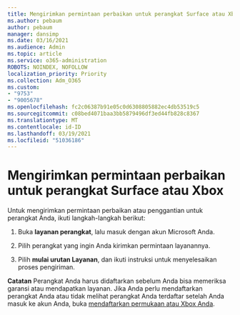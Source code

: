 ```yaml
---
title: Mengirimkan permintaan perbaikan untuk perangkat Surface atau Xbox
ms.author: pebaum
author: pebaum
manager: dansimp
ms.date: 03/16/2021
ms.audience: Admin
ms.topic: article
ms.service: o365-administration
ROBOTS: NOINDEX, NOFOLLOW
localization_priority: Priority
ms.collection: Adm_O365
ms.custom:
- "9753"
- "9005678"
ms.openlocfilehash: fc2c06387b91e05c0d6308805882ec4db53519c5
ms.sourcegitcommit: c08bed4071baa3bb5879496df3ed44fb828c8367
ms.translationtype: MT
ms.contentlocale: id-ID
ms.lasthandoff: 03/19/2021
ms.locfileid: "51036186"
---
```

# <a name="submit-a-repair-request-for-a-surface-or-xbox-device"></a>Mengirimkan permintaan perbaikan untuk perangkat Surface atau Xbox

Untuk mengirimkan permintaan perbaikan atau penggantian untuk perangkat Anda, ikuti langkah-langkah berikut:

1. Buka **layanan perangkat**, lalu masuk dengan akun Microsoft Anda.

2. Pilih perangkat yang ingin Anda kirimkan permintaan layanannya.

3. Pilih **mulai urutan Layanan**, dan ikuti instruksi untuk menyelesaikan proses pengiriman.

**Catatan** Perangkat Anda harus didaftarkan sebelum Anda bisa memeriksa garansi atau mendapatkan layanan. Jika Anda perlu mendaftarkan perangkat Anda atau tidak melihat perangkat Anda terdaftar setelah Anda masuk ke akun Anda, buka [mendaftarkan permukaan atau Xbox Anda](https://support.microsoft.com/surface/register-your-surface-or-xbox-fd7d73f8-b0e6-c9fa-e83b-0b64652e2376).